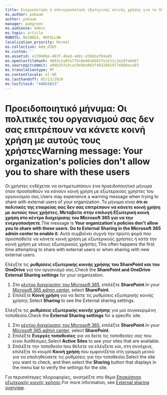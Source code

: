 ```yaml
---
title: Ενεργοποίηση ή απενεργοποίηση εξωτερικής κοινής χρήσης για το SharePoint
ms.author: pebaum
author: pebaum
manager: pamgreen
ms.audience: Admin
ms.topic: article
ROBOTS: NOINDEX, NOFOLLOW
localization_priority: Normal
ms.collection: Adm_O365
ms.custom: ''
ms.assetid: e13940be-483f-46ed-a88c-d36bbaf04ad5
ms.openlocfilehash: 4883c5a8fe77610e86a66637e2e12c3a18fe6e67
ms.sourcegitcommit: a98b25fa3cac9ebba983f4932881d774880aca93
ms.translationtype: MT
ms.contentlocale: el-GR
ms.lasthandoff: 05/13/2020
ms.locfileid: "44063653"
---
```

# <a name="warning-message-your-organizations-policies-dont-allow-you-to-share-with-these-users"></a><span data-ttu-id="a836f-102">Προειδοποιητικό μήνυμα: Οι πολιτικές του οργανισμού σας δεν σας επιτρέπουν να κάνετε κοινή χρήση με αυτούς τους χρήστες</span><span class="sxs-lookup"><span data-stu-id="a836f-102">Warning message: Your organization's policies don't allow you to share with these users</span></span>

<span data-ttu-id="a836f-103">Οι χρήστες ενδέχεται να αντιμετωπίσουν ένα προειδοποιητικό μήνυμα όταν προσπαθούν να κάνουν κοινή χρήση με εξωτερικούς χρήστες του οργανισμού σας.</span><span class="sxs-lookup"><span data-stu-id="a836f-103">Users may experience a warning message when trying to share with external users of your organization.</span></span> <span data-ttu-id="a836f-104">Το μήνυμα είναι **ότι οι πολιτικές της εταιρείας σας δεν σας επιτρέπουν να κάνετε κοινή χρήση με αυτούς τους χρήστες. Μεταβείτε στην επιλογή Εξωτερική κοινή χρήση στο κέντρο διαχείρισης του Microsoft 365 για να την ενεργοποιήσετε**.</span><span class="sxs-lookup"><span data-stu-id="a836f-104">The message is **Your organization's policies don't allow you to share with these users. Go to External Sharing in the Microsoft 365 admin center to enable it**.</span></span> <span data-ttu-id="a836f-105">Αυτό συμβαίνει συχνά την πρώτη φορά που προσπαθείτε να κάνετε κοινή χρήση με εξωτερικούς χρήστες ή κατά την κοινή χρήση με νέους εξωτερικούς χρήστες.</span><span class="sxs-lookup"><span data-stu-id="a836f-105">This often happens the first time attempting to share with external users or when sharing with new external users.</span></span>

<span data-ttu-id="a836f-106">Ελέγξτε τις **ρυθμίσεις εξωτερικής κοινής χρήσης του SharePoint και του OneDrive** για τον οργανισμό σας.</span><span class="sxs-lookup"><span data-stu-id="a836f-106">Check the **SharePoint and OneDrive External Sharing settings** for your organization.</span></span>

1. <span data-ttu-id="a836f-107">Στο [κέντρο διαχείρισης του Microsoft 365](https://admin.microsoft.com/AdminPortal/Home#/homepage">https://admin.microsoft.com/), επιλέξτε **SharePoint**.</span><span class="sxs-lookup"><span data-stu-id="a836f-107">In your [Microsoft 365 admin center](https://admin.microsoft.com/AdminPortal/Home#/homepage">https://admin.microsoft.com/), select **SharePoint**.</span></span>
3. <span data-ttu-id="a836f-108">Επιλέξτε **Κοινή χρήση** για να δείτε τις ρυθμίσεις εξωτερικής κοινής χρήσης.</span><span class="sxs-lookup"><span data-stu-id="a836f-108">Select **Sharing** to see the External sharing settings.</span></span>

<span data-ttu-id="a836f-109">Ελέγξτε τις **ρυθμίσεις εξωτερικής κοινής χρήσης** για μια συγκεκριμένη τοποθεσία.</span><span class="sxs-lookup"><span data-stu-id="a836f-109">Check the **External Sharing settings** for a specific site.</span></span>

1. <span data-ttu-id="a836f-110">Στο [κέντρο διαχείρισης του Microsoft 365](https://admin.microsoft.com/AdminPortal/Home#/homepage">https://admin.microsoft.com/), επιλέξτε **SharePoint**.</span><span class="sxs-lookup"><span data-stu-id="a836f-110">In your [Microsoft 365 admin center](https://admin.microsoft.com/AdminPortal/Home#/homepage">https://admin.microsoft.com/), select **SharePoint**.</span></span>
2. <span data-ttu-id="a836f-111">Επιλέξτε **Ενεργές τοποθεσίες** για να δείτε τις τοποθεσίες σας που είναι διαθέσιμες.</span><span class="sxs-lookup"><span data-stu-id="a836f-111">Select **Active Sites** to see your sites that are available.</span></span>
3. <span data-ttu-id="a836f-112">Επιλέξτε την τοποθεσία που θέλετε να ελέγξετε και, στη συνέχεια, επιλέξτε το κουμπί **Κοινή χρήση** που εμφανίζεται στη γραμμή μενού για να επαληθεύσετε τις ρυθμίσεις για την τοποθεσία.</span><span class="sxs-lookup"><span data-stu-id="a836f-112">Select the site you want to check, and then select the **Sharing** button that displays in the menu bar to verify the settings for the site.</span></span>

<span data-ttu-id="a836f-113">Για περισσότερες πληροφορίες, ανατρέξτε στο θέμα [Επισκόπηση εξωτερικής κοινής χρήσης](https://docs.microsoft.com/sharepoint/external-sharing-overview).</span><span class="sxs-lookup"><span data-stu-id="a836f-113">For more information, see [External sharing overview](https://docs.microsoft.com/sharepoint/external-sharing-overview).</span></span>